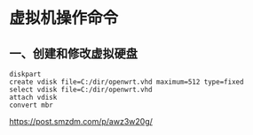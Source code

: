 # 虚拟机操作命令

## 一、创建和修改虚拟硬盘

```shell
diskpart
create vdisk file=C:/dir/openwrt.vhd maximum=512 type=fixed
select vdisk file=C:/dir/openwrt.vhd
attach vdisk
convert mbr
```





https://post.smzdm.com/p/awz3w20g/